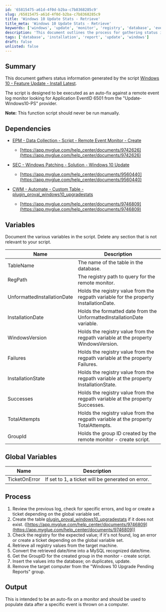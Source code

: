 ```yaml
---
id: '65815475-a61d-4f0d-b2ba-c7b8368285c9'
slug: /65815475-a61d-4f0d-b2ba-c7b8368285c9
title: 'Windows 10 Update Stats - Retrieve'
title_meta: 'Windows 10 Update Stats - Retrieve'
keywords: ['windows', 'update', 'monitor', 'registry', 'database', 'event', 'error', 'ticket', 'installation', 'report']
description: 'This document outlines the process for gathering status information related to Windows 10 feature updates. It details the dependencies, variables, and processes involved in executing an auto-fix script that monitors specific event logs and manages registry values related to Windows updates.'
tags: ['database', 'installation', 'report', 'update', 'windows']
draft: false
unlisted: false
---
```


## Summary

This document gathers status information generated by the script [Windows 10 - Feature Update - Install Latest](<./Windows 10 - Feature Update - Install Latest.md>).

The script is designed to be executed as an auto-fix against a remote event log monitor looking for Application EventID 6501 from the "Update-Windows10-PS" provider.

**Note:** This function script should never be run manually.

## Dependencies

- [EPM - Data Collection - Script - Remote Event Monitor - Create](<./Remote Event Log Monitor - Create.md>)
  - [https://app.myglue.com/help_center/documents/9742626](https://app.myglue.com/help_center/documents/9742626)
  
- [SEC - Windows Patching - Solution - Windows 10 Update](<../../solutions/Windows 10 Update.md>)
  - [https://app.myglue.com/help_center/documents/9560440](https://app.myglue.com/help_center/documents/9560440)
  
- [CWM - Automate - Custom Table - plugin_proval_windows10_upgradestats](<../tables/plugin_proval_windows10_upgradestats.md>)
  - [https://app.myglue.com/help_center/documents/9746809](https://app.myglue.com/help_center/documents/9746809)

## Variables

Document the various variables in the script. Delete any section that is not relevant to your script.

| Name                        | Description                                                                 |
|-----------------------------|-----------------------------------------------------------------------------|
| TableName                   | The name of the table in the database.                                     |
| RegPath                     | The registry path to query for the remote monitor.                         |
| UnformattedInstallationDate  | Holds the registry value from the regpath variable for the property InstallationDate. |
| InstallationDate            | Holds the formatted date from the UnformattedInstallationDate variable.    |
| WindowsVersion              | Holds the registry value from the regpath variable at the property WindowsVersion. |
| Failures                    | Holds the registry value from the regpath variable at the property Failures. |
| InstallationState           | Holds the registry value from the regpath variable at the property InstallationState. |
| Successes                   | Holds the registry value from the regpath variable at the property Successes. |
| TotalAttempts               | Holds the registry value from the regpath variable at the property TotalAttempts. |
| GroupId                     | Holds the group ID created by the remote monitor - create script.         |

## Global Variables

| Name          | Description                                                |
|---------------|------------------------------------------------------------|
| TicketOnError | If set to 1, a ticket will be generated on error.          |

## Process

1. Review the previous log, check for specific errors, and log or create a ticket depending on the global variable set.
2. Create the table [plugin_proval_windows10_upgradestats](<../tables/plugin_proval_windows10_upgradestats.md>) if it does not exist. ([https://app.myglue.com/help_center/documents/9746809](https://app.myglue.com/help_center/documents/9746809))
3. Check the registry for the expected value; if it's not found, log an error or create a ticket depending on the global variable set.
4. Retrieve all registry values from the target machine.
5. Convert the retrieved date/time into a MySQL recognized date/time.
6. Get the GroupID for the created group in the monitor - create script.
7. Insert the values into the database; on duplicates, update.
8. Remove the target computer from the "Windows 10 Upgrade Pending Reports" group.

## Output

This is intended to be an auto-fix on a monitor and should be used to populate data after a specific event is thrown on a computer.



